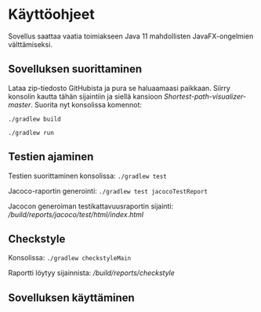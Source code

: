 # Käyttöohjeet
Sovellus saattaa vaatia toimiakseen Java 11 mahdollisten JavaFX-ongelmien välttämiseksi.

## Sovelluksen suorittaminen
Lataa zip-tiedosto GitHubista ja pura se haluaamaasi paikkaan. Siirry konsolin kautta tähän sijaintiin ja siellä kansioon _Shortest-path-visualizer-master_.
Suorita nyt konsolissa komennot:

`./gradlew build`

`./gradlew run`

## Testien ajaminen

Testien suorittaminen konsolissa: `./gradlew test`

Jacoco-raportin generointi: `./gradlew test jacocoTestReport`

Jacocon generoiman testikattavuusraportin sijainti: _/build/reports/jacoco/test/html/index.html_

## Checkstyle
Konsolissa:
`./gradlew checkstyleMain`

Raportti löytyy sijainnista: _/build/reports/checkstyle_

## Sovelluksen käyttäminen
